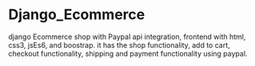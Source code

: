 # Django_Ecommerce
django Ecommerce shop with Paypal api integration,
frontend with html, css3, jsEs6, and boostrap.
it has the shop functionality, add to cart, checkout functionality, shipping and payment functionality using paypal.
